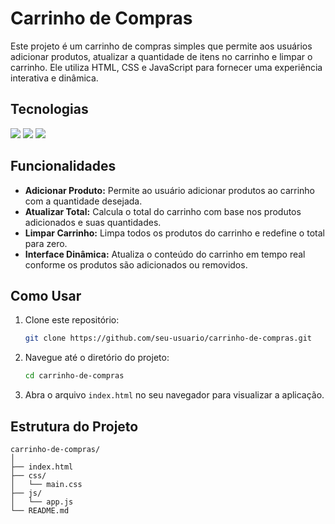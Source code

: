 # Carrinho de Compras

Este projeto é um carrinho de compras simples que permite aos usuários adicionar produtos, atualizar a quantidade de itens no carrinho e limpar o carrinho. Ele utiliza HTML, CSS e JavaScript para fornecer uma experiência interativa e dinâmica.

## Tecnologias
<div>
  <img src="https://img.shields.io/badge/HTML-239120?style=for-the-badge&logo=html5&logoColor=white">
  <img src="https://img.shields.io/badge/CSS-239120?style=for-the-badge&logo=css3&logoColor=white">
  <img src="https://img.shields.io/badge/Javascript-F7DF1E?style=for-the-badge&logo=javascript&logoColor=black">
</div>

## Funcionalidades

- **Adicionar Produto:** Permite ao usuário adicionar produtos ao carrinho com a quantidade desejada.
- **Atualizar Total:** Calcula o total do carrinho com base nos produtos adicionados e suas quantidades.
- **Limpar Carrinho:** Limpa todos os produtos do carrinho e redefine o total para zero.
- **Interface Dinâmica:** Atualiza o conteúdo do carrinho em tempo real conforme os produtos são adicionados ou removidos.

## Como Usar

1. Clone este repositório:
    ```sh
    git clone https://github.com/seu-usuario/carrinho-de-compras.git
    ```

2. Navegue até o diretório do projeto:
    ```sh
    cd carrinho-de-compras
    ```

3. Abra o arquivo `index.html` no seu navegador para visualizar a aplicação.

## Estrutura do Projeto

```plaintext
carrinho-de-compras/
│
├── index.html
├── css/
│   └── main.css
├── js/
│   └── app.js
└── README.md
